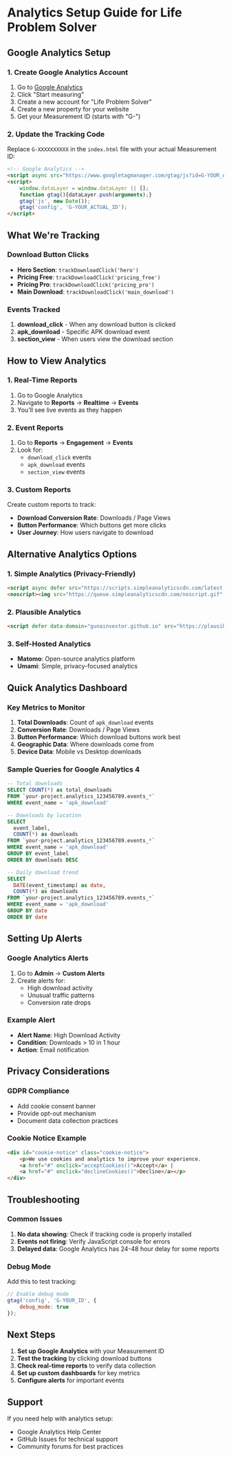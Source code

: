 # Analytics Setup Guide for Life Problem Solver

## Google Analytics Setup

### 1. Create Google Analytics Account
1. Go to [Google Analytics](https://analytics.google.com/)
2. Click "Start measuring"
3. Create a new account for "Life Problem Solver"
4. Create a new property for your website
5. Get your Measurement ID (starts with "G-")

### 2. Update the Tracking Code
Replace `G-XXXXXXXXXX` in the `index.html` file with your actual Measurement ID:

```html
<!-- Google Analytics -->
<script async src="https://www.googletagmanager.com/gtag/js?id=G-YOUR_ACTUAL_ID"></script>
<script>
    window.dataLayer = window.dataLayer || [];
    function gtag(){dataLayer.push(arguments);}
    gtag('js', new Date());
    gtag('config', 'G-YOUR_ACTUAL_ID');
</script>
```

## What We're Tracking

### Download Button Clicks
- **Hero Section**: `trackDownloadClick('hero')`
- **Pricing Free**: `trackDownloadClick('pricing_free')`
- **Pricing Pro**: `trackDownloadClick('pricing_pro')`
- **Main Download**: `trackDownloadClick('main_download')`

### Events Tracked
1. **download_click** - When any download button is clicked
2. **apk_download** - Specific APK download event
3. **section_view** - When users view the download section

## How to View Analytics

### 1. Real-Time Reports
1. Go to Google Analytics
2. Navigate to **Reports** → **Realtime** → **Events**
3. You'll see live events as they happen

### 2. Event Reports
1. Go to **Reports** → **Engagement** → **Events**
2. Look for:
   - `download_click` events
   - `apk_download` events
   - `section_view` events

### 3. Custom Reports
Create custom reports to track:
- **Download Conversion Rate**: Downloads / Page Views
- **Button Performance**: Which buttons get more clicks
- **User Journey**: How users navigate to download

## Alternative Analytics Options

### 1. Simple Analytics (Privacy-Friendly)
```html
<script async defer src="https://scripts.simpleanalyticscdn.com/latest.js"></script>
<noscript><img src="https://queue.simpleanalyticscdn.com/noscript.gif" alt="" referrerpolicy="no-referrer-when-downgrade" /></noscript>
```

### 2. Plausible Analytics
```html
<script defer data-domain="gunainvestor.github.io" src="https://plausible.io/js/script.js"></script>
```

### 3. Self-Hosted Analytics
- **Matomo**: Open-source analytics platform
- **Umami**: Simple, privacy-focused analytics

## Quick Analytics Dashboard

### Key Metrics to Monitor
1. **Total Downloads**: Count of `apk_download` events
2. **Conversion Rate**: Downloads / Page Views
3. **Button Performance**: Which download buttons work best
4. **Geographic Data**: Where downloads come from
5. **Device Data**: Mobile vs Desktop downloads

### Sample Queries for Google Analytics 4
```sql
-- Total downloads
SELECT COUNT(*) as total_downloads
FROM `your-project.analytics_123456789.events_*`
WHERE event_name = 'apk_download'

-- Downloads by location
SELECT 
  event_label,
  COUNT(*) as downloads
FROM `your-project.analytics_123456789.events_*`
WHERE event_name = 'apk_download'
GROUP BY event_label
ORDER BY downloads DESC

-- Daily download trend
SELECT 
  DATE(event_timestamp) as date,
  COUNT(*) as downloads
FROM `your-project.analytics_123456789.events_*`
WHERE event_name = 'apk_download'
GROUP BY date
ORDER BY date
```

## Setting Up Alerts

### Google Analytics Alerts
1. Go to **Admin** → **Custom Alerts**
2. Create alerts for:
   - High download activity
   - Unusual traffic patterns
   - Conversion rate drops

### Example Alert
- **Alert Name**: High Download Activity
- **Condition**: Downloads > 10 in 1 hour
- **Action**: Email notification

## Privacy Considerations

### GDPR Compliance
- Add cookie consent banner
- Provide opt-out mechanism
- Document data collection practices

### Cookie Notice Example
```html
<div id="cookie-notice" class="cookie-notice">
    <p>We use cookies and analytics to improve your experience. 
    <a href="#" onclick="acceptCookies()">Accept</a> | 
    <a href="#" onclick="declineCookies()">Decline</a></p>
</div>
```

## Troubleshooting

### Common Issues
1. **No data showing**: Check if tracking code is properly installed
2. **Events not firing**: Verify JavaScript console for errors
3. **Delayed data**: Google Analytics has 24-48 hour delay for some reports

### Debug Mode
Add this to test tracking:
```javascript
// Enable debug mode
gtag('config', 'G-YOUR_ID', {
    debug_mode: true
});
```

## Next Steps

1. **Set up Google Analytics** with your Measurement ID
2. **Test the tracking** by clicking download buttons
3. **Check real-time reports** to verify data collection
4. **Set up custom dashboards** for key metrics
5. **Configure alerts** for important events

## Support

If you need help with analytics setup:
- Google Analytics Help Center
- GitHub Issues for technical support
- Community forums for best practices 